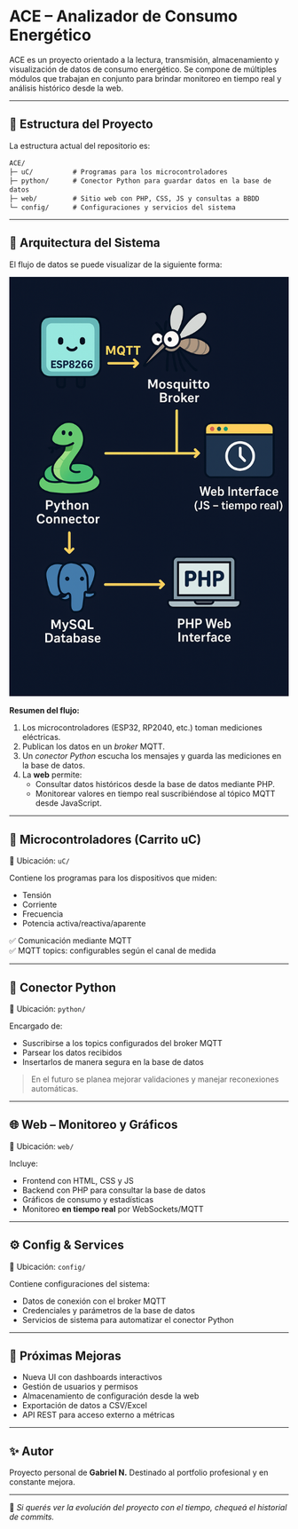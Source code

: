 # ACE – Analizador de Consumo Energético

ACE es un proyecto orientado a la lectura, transmisión, almacenamiento y visualización de datos de consumo energético.
Se compone de múltiples módulos que trabajan en conjunto para brindar monitoreo en tiempo real y análisis histórico desde la web.

---

## 📂 Estructura del Proyecto

La estructura actual del repositorio es:

```
ACE/
├─ uC/          # Programas para los microcontroladores
├─ python/      # Conector Python para guardar datos en la base de datos
├─ web/         # Sitio web con PHP, CSS, JS y consultas a BBDD
└─ config/      # Configuraciones y servicios del sistema
```

---

## 🧩 Arquitectura del Sistema

El flujo de datos se puede visualizar de la siguiente forma:

<p align="center">
  <img src="docs/diagram-ace.png" width="750" alt="Diagrama ACE – Flujo de datos"/>
</p>

**Resumen del flujo:**

1. Los microcontroladores (ESP32, RP2040, etc.) toman mediciones eléctricas.
2. Publican los datos en un *broker* MQTT.
3. Un *conector Python* escucha los mensajes y guarda las mediciones en la base de datos.
4. La **web** permite:
   - Consultar datos históricos desde la base de datos mediante PHP.
   - Monitorear valores en tiempo real suscribiéndose al tópico MQTT desde JavaScript.

---

## 🔌 Microcontroladores (Carrito uC)

📍 Ubicación: `uC/`

Contiene los programas para los dispositivos que miden:
- Tensión
- Corriente
- Frecuencia
- Potencia activa/reactiva/aparente

✅ Comunicación mediante MQTT  
✅ MQTT topics: configurables según el canal de medida

---

## 🐍 Conector Python

📍 Ubicación: `python/`

Encargado de:
- Suscribirse a los topics configurados del broker MQTT
- Parsear los datos recibidos
- Insertarlos de manera segura en la base de datos

> En el futuro se planea mejorar validaciones y manejar reconexiones automáticas.

---

## 🌐 Web – Monitoreo y Gráficos

📍 Ubicación: `web/`

Incluye:
- Frontend con HTML, CSS y JS
- Backend con PHP para consultar la base de datos
- Gráficos de consumo y estadísticas
- Monitoreo **en tiempo real** por WebSockets/MQTT

---

## ⚙️ Config & Services

📍 Ubicación: `config/`

Contiene configuraciones del sistema:
- Datos de conexión con el broker MQTT
- Credenciales y parámetros de la base de datos
- Servicios de sistema para automatizar el conector Python

---

## 🚀 Próximas Mejoras

- Nueva UI con dashboards interactivos
- Gestión de usuarios y permisos
- Almacenamiento de configuración desde la web
- Exportación de datos a CSV/Excel
- API REST para acceso externo a métricas

---

## ✨ Autor

Proyecto personal de **Gabriel N.**
Destinado al portfolio profesional y en constante mejora.

---

📌 *Si querés ver la evolución del proyecto con el tiempo, chequeá el historial de commits.*  
